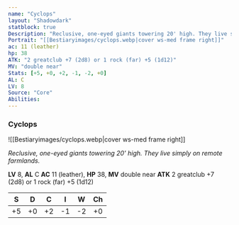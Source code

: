 ```yaml
---
name: "Cyclops"
layout: "Shadowdark"
statblock: true
Description: "Reclusive, one-eyed giants towering 20' high. They live simply on remote farmlands."
Portrait: "[[Bestiaryimages/cyclops.webp|cover ws-med frame right]]"
ac: 11 (leather)
hp: 38
ATK: "2 greatclub +7 (2d8) or 1 rock (far) +5 (1d12)"
MV: "double near"
Stats: [+5, +0, +2, -1, -2, +0]
AL: C
LV: 8
Source: "Core"
Abilities:
---
```


### Cyclops

![[Bestiaryimages/cyclops.webp|cover ws-med frame right]]

_Reclusive, one-eyed giants towering 20' high. They live simply on remote farmlands._

**LV** 8, **AL** C
**AC** 11 (leather), **HP** 38, **MV** double near
**ATK** 2 greatclub +7 (2d8) or 1 rock (far) +5 (1d12)

|  S  |  D  |  C  |  I  |  W  |  Ch  |
|:---:|:---:|:---:|:---:|:---:|:----:|
| +5 | +0 | +2 | -1 | -2 | +0 |


